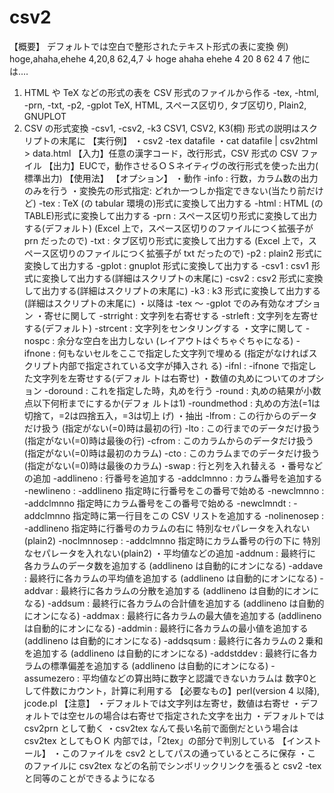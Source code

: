 # csv2

【概要】
  デフォルトでは空白で整形されたテキスト形式の表に変換
    例) hoge,ahaha,ehehe
        4,20,8
        62,4,7
         ↓
        hoge ahaha ehehe
           4    20     8
          62     4     7
  他には‥‥
  1. HTML や TeX などの形式の表を CSV 形式のファイルから作る
     -tex, -html, -prn, -txt, -p2, -gplot
     TeX, HTML, スペース区切り, タブ区切り, Plain2, GNUPLOT
  2. CSV の形式変換
     -csv1, -csv2, -k3
     CSV1, CSV2, K3(桐) 形式の説明はスクリプトの末尾に
 【実行例】
   ・csv2 -tex datafile
   ・cat datafile | csv2html > data.html
 【入力】任意の漢字コード，改行形式，CSV 形式の CSV ファイル
 【出力】EUCで，動作させるＯＳネイティヴの改行形式を使った出力( 標準出力)
 【使用法】
 【オプション】
 ・動作
   -info  : 行数，カラム数の出力のみを行う
 ・変換先の形式指定: どれか一つしか指定できない(当たり前だけど)
   -tex   : TeX (の tabular 環境の)形式に変換して出力する
   -html  : HTML (の TABLE)形式に変換して出力する
   -prn   : スペース区切り形式に変換して出力する(デフォルト)
    (Excel 上で，スペース区切りのファイルにつく拡張子が prn だったので)
   -txt   : タブ区切り形式に変換して出力する
    (Excel 上で，スペース区切りのファイルにつく拡張子が txt だったので)
   -p2    : plain2 形式に変換して出力する
   -gplot : gnuplot 形式に変換して出力する
   -csv1  : csv1 形式に変換して出力する(詳細はスクリプトの末尾に)
   -csv2  : csv2 形式に変換して出力する(詳細はスクリプトの末尾に)
   -k3    : k3 形式に変換して出力する(詳細はスクリプトの末尾に)
 ・以降は -tex ～ -gplot でのみ有効なオプション
 ・寄せに関して
   -strright : 文字列を右寄せする
   -strleft  : 文字列を左寄せする(デフォルト)
   -strcent  : 文字列をセンタリングする
 ・文字に関して
   -nospc       : 余分な空白を出力しない
    (レイアウトはぐちゃぐちゃになる)
   -ifnone      : 何もないセルをここで指定した文字列で埋める
    (指定がなければスクリプト内部で指定されている文字が挿入され る)
   -ifnl        : -ifnone で指定した文字列を左寄せする(デフォル トは右寄せ)
 ・数値の丸めについてのオプション
   -doround     : これを指定した時，丸めを行う
   -round       : 丸めの結果が小数点以下何桁までにするか(デフォ ルトは1)
   -roundmethod : 丸めの方法(=1は切捨て，=2は四捨五入，=3は切上 げ)
 ・抽出
   -lfrom : この行からのデータだけ扱う
    (指定がない(=0)時は最初の行)
   -lto   : この行までのデータだけ扱う
    (指定がない(=0)時は最後の行)
   -cfrom : このカラムからのデータだけ扱う
    (指定がない(=0)時は最初のカラム)
   -cto   : このカラムまでのデータだけ扱う
    (指定がない(=0)時は最後のカラム)
   -swap  : 行と列を入れ替える
 ・番号などの追加
   -addlineno : 行番号を追加する
   -addclmnno : カラム番号を追加する
   -newlineno : -addlineno 指定時に行番号をこの番号で始める
   -newclmnno : -addclmnno 指定時にカラム番号をこの番号で始める
   -newclmndt : -addclmnno 指定時に第一行目をこの CSV リストを追加する
   -nolinenosep : -addlineno 指定時に行番号のカラムの右に
    特別なセパレータを入れない(plain2)
   -noclmnnosep : -addclmnno 指定時にカラム番号の行の下に
    特別なセパレータを入れない(plain2)
 ・平均値などの追加
   -addnum : 最終行に各カラムのデータ数を追加する
    (addlineno は自動的にオンになる)
   -addave : 最終行に各カラムの平均値を追加する
    (addlineno は自動的にオンになる)
   -addvar : 最終行に各カラムの分散を追加する
    (addlineno は自動的にオンになる)
   -addsum : 最終行に各カラムの合計値を追加する
    (addlineno は自動的にオンになる)
   -addmax : 最終行に各カラムの最大値を追加する
    (addlineno は自動的にオンになる)
   -addmin : 最終行に各カラムの最小値を追加する
    (addlineno は自動的にオンになる)
   -addsqsum : 最終行に各カラムの２乗和を追加する
    (addlineno は自動的にオンになる)
   -addstddev : 最終行に各カラムの標準偏差を追加する
    (addlineno は自動的にオンになる)
   -assumezero : 平均値などの算出時に数字と認識できないカラムは
    数字0として件数にカウント，計算に利用する
 【必要なもの】perl(version 4 以降), jcode.pl
 【注意】
   ・デフォルトでは文字列は左寄せ，数値は右寄せ
   ・デフォルトでは空セルの場合は右寄せで指定された文字を出力
   ・デフォルトでは csv2prn として動く
   ・csv2tex なんて長い名前で面倒だという場合は csv2tex としてもＯＫ
     内部では，「2tex」の部分で判別している
 【インストール】
   ・このファイルを csv2 としてパスの通っているところに保存
   ・このファイルに csv2tex などの名前でシンボリックリンクを張ると
     csv2 -tex と同等のことができるようになる
